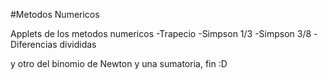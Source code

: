 #Metodos Numericos

Applets de los metodos numericos
-Trapecio
-Simpson 1/3
-Simpson 3/8
-Diferencias divididas

y otro del binomio de Newton y una sumatoria, fin :D